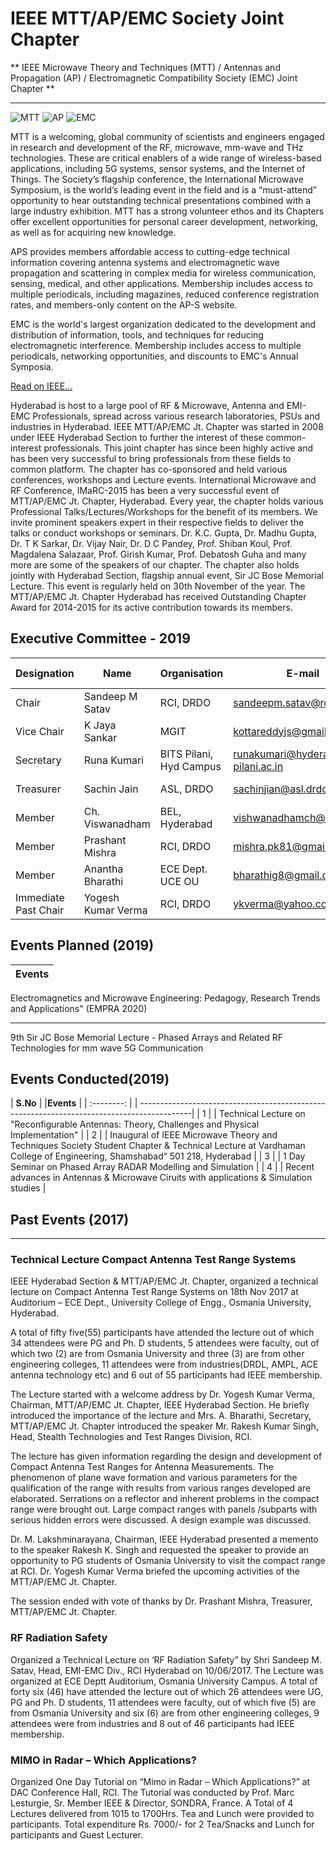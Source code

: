 # IEEE MTT/AP/EMC Society Joint Chapter
** IEEE Microwave Theory and Techniques (MTT) / Antennas and Propagation (AP) / Electromagnetic Compatibility Society (EMC) Joint Chapter **

---

![MTT](/user/img/logos/mtt-logo.png)
![AP](/user/img/logos/aps-logo.png)
![EMC](/user/img/logos/emc-logo.gif)

MTT is a welcoming, global community of scientists and engineers engaged in research and development of the RF, microwave, mm-wave and THz technologies. These are critical enablers of a wide range of wireless-based applications, including 5G systems, sensor systems, and the Internet of Things. The Society’s flagship conference, the International Microwave Symposium, is the world’s leading event in the field and is a “must-attend” opportunity to hear outstanding technical presentations combined with a large industry exhibition. MTT has a strong volunteer ethos and its Chapters offer excellent opportunities for personal career development, networking, as well as for acquiring new knowledge.

APS provides members affordable access to cutting-edge technical information covering antenna systems and electromagnetic wave propagation and scattering in complex media for wireless communication, sensing, medical, and other applications. Membership includes access to multiple periodicals, including magazines, reduced conference registration rates, and members-only content on the AP-S website.

EMC is the world's largest organization dedicated to the development and distribution of information, tools, and techniques for reducing electromagnetic interference. Membership includes access to multiple periodicals, networking opportunities, and discounts to EMC's Annual Symposia.

[Read on IEEE...](https://www.ieee.org/membership_services/membership/societies/membership_societies_index.html)

Hyderabad is host to a large pool of RF & Microwave, Antenna and EMI-EMC Professionals, spread across various research laboratories, PSUs and industries in Hyderabad. IEEE MTT/AP/EMC Jt. Chapter was started in 2008 under IEEE Hyderabad Section to further the interest of these common-interest professionals.  This joint chapter has since been highly active and has been very successful to bring professionals from these fields to common platform. The chapter has co-sponsored and held various conferences, workshops and Lecture events. International Microwave and RF Conference, IMaRC-2015 has been a very successful event of MTT/AP/EMC Jt. Chapter, Hyderabad. Every year, the chapter holds various Professional Talks/Lectures/Workshops for the benefit of its members. We invite prominent speakers expert in their respective fields to deliver the talks or conduct workshops or seminars. Dr. K.C. Gupta, Dr. Madhu Gupta, Dr. T K Sarkar, Dr. Vijay Nair, Dr. D C Pandey, Prof. Shiban Koul, Prof. Magdalena Salazaar, Prof. Girish Kumar, Prof. Debatosh Guha and many more are some of the speakers of our chapter. The chapter also holds jointly with Hyderabad Section, flagship annual event, Sir JC Bose Memorial Lecture. This event is regularly held on 30th November of the year. The MTT/AP/EMC Jt. Chapter Hyderabad has received Outstanding Chapter Award for 2014-2015 for its active contribution towards its members.

## Executive Committee - 2019

| Designation          | Name               | Organisation            | E-mail                                 | Membership No |
| -------------------- | ------------------ | ----------------------- | -------------------------------------- | ------------- |
| Chair                | Sandeep M Satav    | RCI, DRDO               | sandeepm.satav@rcilab.in               | M 92252287    |
| Vice Chair           | K Jaya Sankar      | MGIT                    | kottareddyjs@gmail.com                 | SM 40294803   |
| Secretary            | Runa Kumari        | BITS Pilani, Hyd Campus | runakumari@hyderabad.bits-pilani.ac.in | M 90843160    |
| Treasurer            | Sachin Jain        | ASL, DRDO               | sachinjian@asl.drdo.in                 | M 93898335    |
| Member               | Ch. Viswanadham    | BEL, Hyderabad          | vishwanadhamch@bel.co.in               | SM 92687001   |
| Member               | Prashant Mishra    | RCI, DRDO               | mishra.pk81@gmail.com                  | M 92525515    |
| Member               | Anantha Bharathi   | ECE Dept. UCE OU        | bharathig8@gmail.com                   | M 90538233    |
| Immediate Past Chair | Yogesh Kumar Verma | RCI, DRDO               | ykverma@yahoo.com                      | SM 85017068   |

## Events Planned (2019)

| **Events** |
| -----------------------------------------------------------------------------------------------------|

 Electromagnetics and Microwave Engineering: Pedagogy, Research Trends and Applications" (EMPRA 2020)   

---
 9th Sir JC Bose Memorial Lecture - Phased Arrays and Related RF Technologies for mm wave 5G Communication 

## Events Conducted(2019)

| **S.No** | |**Events** |
| :--------: | | -------------------------------------------------------------------------------------------|
| 1 | | Technical Lecture on "Reconfigurable Antennas: Theory, Challenges and Physical Implementation" |
| 2 | | Inaugural of IEEE Microwave Theory and Techniques Society Student Chapter & Technical Lecture at Vardhaman College of Engineering, Shamshabad“ 501 218, Hyderabad |
| 3 | | 1 Day Seminar on Phased Array RADAR Modelling and Simulation  |
| 4 | | Recent advances in Antennas & Microwave Ciruits with applications & Simulation studies |
     


## Past Events (2017)
---

### Technical Lecture Compact Antenna Test Range Systems

IEEE Hyderabad Section & MTT/AP/EMC Jt. Chapter, organized a technical lecture on Compact Antenna Test Range Systems on 18th Nov 2017 at Auditorium – ECE Dept., University College of Engg., Osmania University, Hyderabad.

A total of fifty five(55) participants have attended the lecture out of which 34 attendees were PG and Ph. D students, 5 attendees were faculty, out of which  two (2) are from  Osmania University  and three (3)  are from other engineering colleges, 11 attendees were from industries(DRDL, AMPL, ACE antenna technology etc) and 6 out of 55 participants had IEEE membership.

The Lecture started with a welcome address by Dr. Yogesh Kumar Verma, Chairman, MTT/AP/EMC Jt. Chapter, IEEE Hyderabad Section. He briefly introduced the importance of the lecture and Mrs. A. Bharathi, Secretary, MTT/AP/EMC Jt. Chapter introduced the speaker Mr. Rakesh Kumar Singh, Head, Stealth Technologies and Test Ranges Division, RCI.

The lecture has given information regarding the design and development of Compact Antenna Test Ranges for Antenna Measurements. The phenomenon of plane wave formation and various parameters for the qualification of the range with results from various ranges developed are elaborated. Serrations on a reflector and inherent problems in the compact range were brought out. Large compact ranges with panels /subparts with serious hidden errors were discussed. A design example was discussed.

Dr. M. Lakshminarayana, Chairman, IEEE Hyderabad presented a memento to the speaker Rakesh K. Singh and requested the speaker to provide an opportunity to PG students of Osmania University to visit the compact range at RCI. Dr. Yogesh Kumar Verma briefed the upcoming activities of the  MTT/AP/EMC Jt. Chapter.

The session ended with vote of thanks by Dr. Prashant Mishra, Treasurer, MTT/AP/EMC Jt. Chapter.

### RF Radiation Safety

Organized a Technical Lecture on ‘RF Radiation Safety” by Shri Sandeep M. Satav, Head, EMI-EMC Div., RCI Hyderabad on 10/06/2017. The Lecture was organized at ECE Deptt Auditorium, Osmania University Campus. A total of forty six (46) have attended the lecture out of which 26 attendees were UG, PG and Ph. D students, 11  attendees were faculty, out of which  five (5) are from  Osmania University  and six (6)  are from other engineering colleges, 9 attendees were from industries and 8 out of 46 participants had IEEE membership.

### MIMO in Radar – Which Applications?

Organized One Day Tutorial on “Mimo in Radar – Which Applications?” at DAC Conference Hall, RCI. The Tutorial was conducted by Prof. Marc Lesturgie, Sr. Member IEEE & Director, SONDRA, France. A Total of 4 Lectures delivered from 1015 to 1700Hrs. Tea and Lunch were provided to participants. Total expenditure Rs. 7000/- for 2 Tea/Snacks and Lunch for participants and Guest Lecturer.